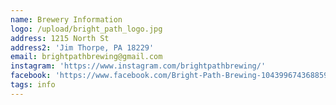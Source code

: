```yaml
---
name: Brewery Information
logo: /upload/bright_path_logo.jpg
address: 1215 North St
address2: 'Jim Thorpe, PA 18229'
email: brightpathbrewing@gmail.com
instagram: 'https://www.instagram.com/brightpathbrewing/'
facebook: 'https://www.facebook.com/Bright-Path-Brewing-104399674368859/'
tags: info
---
```


